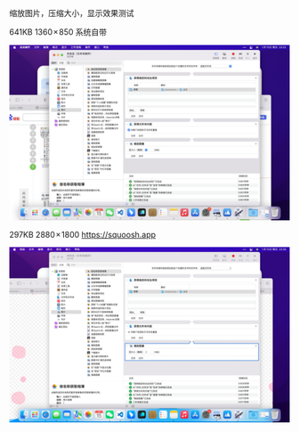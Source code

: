 缩放图片，压缩大小，显示效果测试 

641KB 1360 × 850 系统自带

![](./sfcs.png)

297KB 2880 × 1800 https://squoosh.app

![](./spu.jpg)
